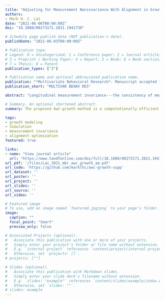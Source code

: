 ```yaml
---
title: "Adjusting for Measurement Noninvariance With Alignment in Growth Modeling"
authors:
- Mark H. C. Lai
date: "2021-06-06T00:00:00Z"
doi: "10.1080/00273171.2021.1941730"

# Schedule page publish date (NOT publication's date).
publishDate: "2021-06-03T00:00:00Z"

# Publication type.
# Legend: 0 = Uncategorized; 1 = Conference paper; 2 = Journal article;
# 3 = Preprint / Working Paper; 4 = Report; 5 = Book; 6 = Book section;
# 7 = Thesis; 8 = Patent
publication_types: ["2"]

# Publication name and optional abbreviated publication name.
publication: "*Multivariate Behavioral Research*. Manuscript accepted for publication"
publication_short: "MULTIVAR BEHAV RES"

abstract: "Longitudinal measurement invariance---the consistency of measurement in data collected over time---is a prerequisite for any meaningful inferences of growth patterns. When one or more items measuring the construct of interest show noninvariant measurement properties over time, it leads to biased parameter estimates and inferences on the growth parameters. In this paper, I extend the recently developed alignment-within-confirmatory factor analysis (AwC) technique to adjust for measurement biases for growth models. The proposed AwC method does not require a priori knowledge of noninvariant items and the iterative searching of noninvariant items in typical longitudinal measurement invariance research. Results of a Monte Carlo simulation study comparing AwC with the partial invariance modeling method show that AwC largely reduces biases in growth parameter estimates and gives good control of Type I error rates, especially when the sample size is at least 1,000. It also outperforms the partial invariance method in conditions when all items are noninvariant. However, all methods give biased growth parameter estimates when the proportion of noninvariant parameters is over 25%. Based on the simulation results, I conclude that AO is a viable alternative to the partial invariance method in growth modeling when it is not clear whether longitudinal measurement invariance holds. The current paper also demonstrates AwC in an example modeling neuroticism over three time points using a public data set, which shows how researchers can compute effect size indices for noninvariance in AwC to assess to what degree invariance holds and whether AwC results are trustworthy."

# Summary. An optional shortened abstract.
summary: The proposed AwC-growth method is a computationally efficient method to adjust for measurement noninvariance to obtain valid growth parameter estimates. 

tags:
- growth modeling
- Simulation
- measurement invariance
- alignment optimization
featured: true

links:
- name: "View journal article"
  url: "https://www.tandfonline.com/doi/full/10.1080/00273171.2021.1941730"
url_pdf: '/files/Lai_2021_mbr_awc_growth_am.pdf'
url_code: 'https://github.com/marklhc/awc-growth-supp'
url_dataset: ''
url_poster: ''
url_project: ''
url_slides: ''
url_source: ''
url_video: ''

# Featured image
# To use, add an image named `featured.jpg/png` to your page's folder. 
image:
  caption: ""
  focal_point: "Smart"
  preview_only: false

# Associated Projects (optional).
#   Associate this publication with one or more of your projects.
#   Simply enter your project's folder or file name without extension.
#   E.g. `internal-project` references `content/project/internal-project/index.md`.
#   Otherwise, set `projects: []`.
# projects: [""]

# Slides (optional).
#   Associate this publication with Markdown slides.
#   Simply enter your slide deck's filename without extension.
#   E.g. `slides: "example"` references `content/slides/example/index.md`.
#   Otherwise, set `slides: ""`.
# slides: example
---
```


<!--

Supplementary notes can be added here, including [code and math](https://sourcethemes.com/academic/docs/writing-markdown-latex/).

-->
